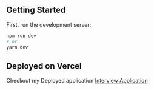 ## Getting Started

First, run the development server:

```bash
npm run dev
# or
yarn dev
```

## Deployed on Vercel

Checkout my Deployed application [Interview Application](https://interview-nextjs-app.vercel.app/)
